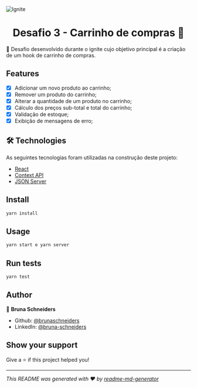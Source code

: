 <img alt="Ignite" src="https://www.notion.so/image/https%3A%2F%2Fs3-us-west-2.amazonaws.com%2Fsecure.notion-static.com%2F2fbacb7a-e460-44a3-8fc5-e66f96dae148%2Fcover-reactjs.png?table=block&id=57692167-7879-4019-a83f-544e79167b12&width=2560&userId=ea77c6a2-2649-4d12-bc25-b4ef60ba5ead&cache=v2" />

<h1 align="center">Desafio 3 - Carrinho de compras 👋</h1>

<p> 🚀 Desafio desenvolvido durante o ignite cujo objetivo principal é a criação de um hook de carrinho de compras. </p>

## Features

- [x] Adicionar um novo produto ao carrinho;
- [x] Remover um produto do carrinho;
- [x] Alterar a quantidade de um produto no carrinho;
- [x] Cálculo dos preços sub-total e total do carrinho;
- [x] Validação de estoque;
- [x] Exibição de mensagens de erro;

## 🛠 Technologies

As seguintes tecnologias foram utilizadas na construção deste projeto:
- [React](https://pt-br.reactjs.org/)
- [Context API](https://pt-br.reactjs.org/docs/context.html/)
- [JSON Server](https://www.npmjs.com/package/json-server)

## Install

```sh
yarn install
```

## Usage

```sh
yarn start e yarn server
```

## Run tests

```sh
yarn test
```

## Author

👤 **Bruna Schneiders**

* Github: [@brunaschneiders](https://github.com/brunaschneiders)
* LinkedIn: [@bruna-schneiders](https://linkedin.com/in/bruna-schneiders)

## Show your support

Give a ⭐️ if this project helped you!

***
_This README was generated with ❤️ by [readme-md-generator](https://github.com/kefranabg/readme-md-generator)_
